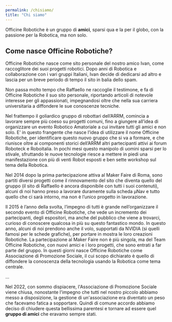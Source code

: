 ```yaml
---
permalink: /chisiamo/
title: "Chi siamo"
---
```

Officine Robotiche è un gruppo di **amici**, sparsi qua e la per il globo, con la passione per la Robotica, ma non solo.

## Come nasce Officine Robotiche?

Officine Robotiche nasce come sito personale del nostro amico Ivan, come raccoglitore dei suoi progetti robotici. Dopo anni di Robotica e collaborazione con i vari gruppi Italiani, Ivan decide di dedicarsi ad altro e lascia per un breve periodo di tempo il sito in balia dello spam.

Non passa molto tempo che Raffaello ne raccoglie il testimone, e fa di Officine Robotiche il suo sito personale, riportando articoli di notevole interesse per gli appassionati, impegnandosi oltre che nella sua carriera universitaria a diffondere le sue conoscenze tecniche.

Nel frattempo il goliardico gruppo di robottari dell’ARRM, comincia a lavorare sempre più coeso su progetti comuni, fino a giungere all’idea di organizzare un evento Robotico Amatoriale a cui invitare tutti gli amici e non solo. E’ in questo frangente che nasce l’idea di utilizzare il nome Officine Robotiche, per identificare questo nuovo gruppo che si va a formare, e che riunisce oltre ai componenti storici dell’ARRM altri partecipanti attivi ai forum Roboteck e Roboitalia. In pochi mesi questo manipolo di uomini sparsi per lo stivale, sfruttando le nuove tecnologie riesce a mettere in piedi una manifestazione con più di venti Robot esposti e ben sette workshop sul tema della Robotica.

Nel 2014 dopo la prima partecipazione attiva al Maker Faire di Roma, sono partiti diversi progetti come il rinnovamento del sito che diventa quello del gruppo (il sito di Raffaello è ancora disponibile con tutti i suoi contenuti), alcuni di noi hanno preso a lavorare duramente sulla scheda µNav e tutto quello che ci sarà intorno, ma non è l’unico progetto in lavorazione.

Il 2015 è l’anno della svolta, l’impegno di tutti è grande nell’organizzare il secondo evento di Officine Robotiche, che vede un incremento dei partecipanti, degli espositori, ma anche del pubblico che viene a trovarci, curioso di conoscere qualcosa in più su questo fantastico mondo.
In questo anno, alcuni di noi prendono anche il volo, supportati da NVIDIA (si quelli famosi per le schede grafiche), per portare in mostra le loro creazioni Robotiche.
La partecipazione al Maker Faire non è più singola, ma del Team Officine Robotiche, con nuovi amici e i loro progetti, che sono entrati a far parte del gruppo.
In questi giorni nasce Officine Robotiche come Associazione di Promozione Sociale, il cui scopo dichiarato è quello di diffondere la conoscenza della tecnologia usando la Robotica come tema centrale.

...

Nel 2022, con sommo dispiacere, l'Associazione di Promozione Sociale viene chiusa, nonostante l'impegno che tutti nel nostro piccolo abbiamo messo a disposizione, la gestione di un'associazione era diventato un peso che facevamo fatica a sopportare. Quindi di comune accordo abbiamo deciso di chiudere questa bellissima parentesi e tornare ad essere quel **gruppo di amici** che eravamo sempre stati.
